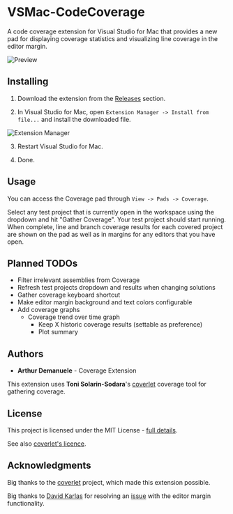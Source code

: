 # VSMac-CodeCoverage

A code coverage extension for Visual Studio for Mac that provides a new pad for displaying coverage statistics and visualizing line coverage in the editor margin.

![](https://raw.githubusercontent.com/ademanuele/vsmac-codecoverage/master/doc/preview.gif "Preview")

## Installing

1. Download the extension from the [Releases](https://github.com/ademanuele/VSMac-CodeCoverage/releases) section.

2. In Visual Studio for Mac, open `Extension Manager -> Install from file...` and install the downloaded file.

![](https://raw.githubusercontent.com/ademanuele/vsmac-codecoverage/master/doc/extension_manager.png "Extension Manager")

3. Restart Visual Studio for Mac.

4. Done.

## Usage
You can access the Coverage pad through `View -> Pads -> Coverage`.

Select any test project that is currently open in the workspace using the dropdown and hit "Gather Coverage".
Your test project should start running. When complete, line and branch coverage results for each covered project are shown on the pad as well as in margins for any editors that you have open.

## Planned TODOs

- Filter irrelevant assemblies from Coverage
- Refresh test projects dropdown and results when changing solutions
- Gather coverage keyboard shortcut
- Make editor margin background and text colors configurable
- Add coverage graphs
	- Coverage trend over time graph
		- Keep X historic coverage results (settable as preference)
		- Plot summary

## Authors

* **Arthur Demanuele** - Coverage Extension

This extension uses **Toni Solarin-Sodara**'s [coverlet](https://github.com/tonerdo/coverlet) coverage tool for gathering coverage.

## License

This project is licensed under the MIT License - [full details](LICENSE.md).

See also [coverlet's licence](https://github.com/tonerdo/coverlet/blob/master/LICENSE).

## Acknowledgments

Big thanks to the [coverlet](https://github.com/tonerdo/coverlet) project, which made this extension possible.


Big thanks to [David Karlas](https://developercommunity.visualstudio.com/users/25964/06b25657-7e73-4eef-bfae-8a6c57e7e6c9.html) for resolving an [issue](https://developercommunity.visualstudio.com/content/problem/907691/unable-to-create-custom-vs-for-mac-editor-margin.html) with the editor margin functionality.

